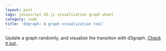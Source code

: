 ```yaml
---
layout: post
tags: javascript d3.js visualization graph wheel
category: code
title: 'd3graph: A graph visualization tool'
---
```


<script src="/assets/javascripts/d3graph/d3.min.js" type="application/javascript"></script>
<script src="/assets/javascripts/d3graph/d3graph.js" type="application/javascript"></script>
<script src="/assets/javascripts/d3graph/demo2.js" type="application/javascript"></script>
<div id="main"></div>
<script>
demo();
</script>

Update a graph randomly, and visualize the transition with d3graph. [Check it out ](https://github.com/yihe2/d3graph/blob/master/example/demo2.js).
